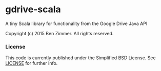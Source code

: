 # gdrive-scala
A tiny Scala library for functionality from the Google Drive Java API

Copyright (c) 2015 Ben Zimmer. All rights reserved.

### License
This code is currently published under the Simplified BSD License. See [LICENSE](LICENSE) for further info.
